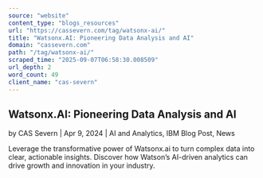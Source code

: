 ```yaml
---
source: "website"
content_type: "blogs_resources"
url: "https://cassevern.com/tag/watsonx-ai/"
title: "Watsonx.AI: Pioneering Data Analysis and AI"
domain: "cassevern.com"
path: "/tag/watsonx-ai/"
scraped_time: "2025-09-07T06:58:30.008509"
url_depth: 2
word_count: 49
client_name: "cas-severn"
---
```


## Watsonx.AI: Pioneering Data Analysis and AI

by CAS Severn | Apr 9, 2024 | AI and Analytics, IBM Blog Post, News

Leverage the transformative power of Watsonx.ai to turn complex data into clear, actionable insights. Discover how Watson’s AI-driven analytics can drive growth and innovation in your industry.